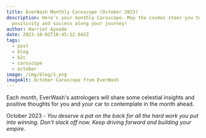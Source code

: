 ```yaml
---
title: EverWash Monthly Caroscope (October 2023)
description: Here’s your monthly Caroscope. May the cosmos steer you toward
  positivity and success along your journey!
author: Harriet Ayoade
date: 2023-10-02T18:45:12.642Z
tags:
  - post
  - blog
  - b2c
  - caroscope
  - october
image: /img/blog/1.png
imageAlt: October Caroscope from EverWash
---
```

Each month, EverWash's astrologers will share some celestial insights and positive thoughts for you and your car to contemplate in the month ahead.

October 2023 -  *You deserve a pat on the back for all the hard work you put into winning. Don't slack off now. Keep driving forward and building your empire.*